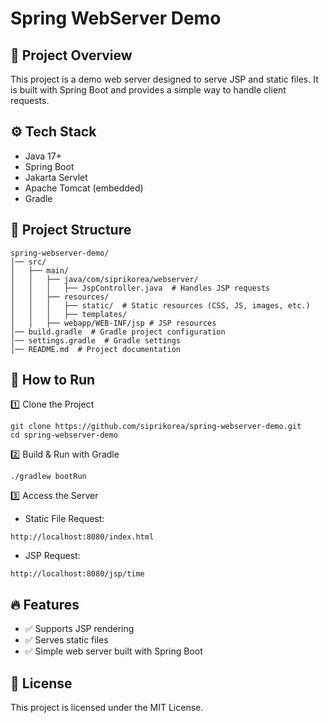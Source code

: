 # Spring WebServer Demo

## 📌 Project Overview
This project is a demo web server designed to serve JSP and static files.
It is built with Spring Boot and provides a simple way to handle client requests.

## ⚙️ Tech Stack
- Java 17+
- Spring Boot
- Jakarta Servlet
- Apache Tomcat (embedded)
- Gradle

## 📂 Project Structure
```
spring-webserver-demo/
│── src/
│   ├── main/
│   │   ├── java/com/siprikorea/webserver/
│   │   │   ├── JspController.java  # Handles JSP requests
│   │   ├── resources/
│   │   │   ├── static/  # Static resources (CSS, JS, images, etc.)
│   │   │   ├── templates/
│   │   ├── webapp/WEB-INF/jsp # JSP resources
│── build.gradle  # Gradle project configuration
│── settings.gradle  # Gradle settings
│── README.md  # Project documentation
```

## 🚀 How to Run

1️⃣ Clone the Project
```shell
git clone https://github.com/siprikorea/spring-webserver-demo.git
cd spring-webserver-demo
```
2️⃣ Build & Run with Gradle
```shell
./gradlew bootRun
```
3️⃣ Access the Server
- Static File Request:
```
http://localhost:8080/index.html
```
- JSP Request:
```
http://localhost:8080/jsp/time
```

## 🔥 Features

- ✅ Supports JSP rendering
- ✅ Serves static files
- ✅ Simple web server built with Spring Boot

## 📜 License

This project is licensed under the MIT License.
